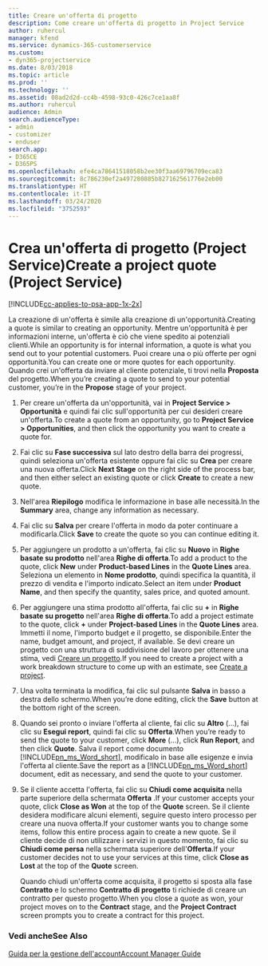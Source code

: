 ```yaml
---
title: Creare un'offerta di progetto
description: Come creare un'offerta di progetto in Project Service
author: ruhercul
manager: kfend
ms.service: dynamics-365-customerservice
ms.custom:
- dyn365-projectservice
ms.date: 8/03/2018
ms.topic: article
ms.prod: ''
ms.technology: ''
ms.assetid: 08ad2d2d-cc4b-4598-93c0-426c7ce1aa8f
ms.author: ruhercul
audience: Admin
search.audienceType:
- admin
- customizer
- enduser
search.app:
- D365CE
- D365PS
ms.openlocfilehash: efe4ca78641518058b2ee30f3aa69796709eca83
ms.sourcegitcommit: 8c786230ef2a497280885b827162561776e2eb00
ms.translationtype: HT
ms.contentlocale: it-IT
ms.lasthandoff: 03/24/2020
ms.locfileid: "3752593"
---
```

# <a name="create-a-project-quote-project-service"></a><span data-ttu-id="3e767-103">Crea un'offerta di progetto (Project Service)</span><span class="sxs-lookup"><span data-stu-id="3e767-103">Create a project quote (Project Service)</span></span>

[!INCLUDE[cc-applies-to-psa-app-1x-2x](../includes/cc-applies-to-psa-app-1x-2x.md)]

<span data-ttu-id="3e767-104">La creazione di un'offerta è simile alla creazione di un'opportunità.</span><span class="sxs-lookup"><span data-stu-id="3e767-104">Creating a quote is similar to creating an opportunity.</span></span> <span data-ttu-id="3e767-105">Mentre un'opportunità è per informazioni interne, un'offerta è ciò che viene spedito ai potenziali clienti.</span><span class="sxs-lookup"><span data-stu-id="3e767-105">While an opportunity is for internal information, a quote is what you send out to your potential customers.</span></span> <span data-ttu-id="3e767-106">Puoi creare una o più offerte per ogni opportunità.</span><span class="sxs-lookup"><span data-stu-id="3e767-106">You can create one or more quotes for each opportunity.</span></span> <span data-ttu-id="3e767-107">Quando crei un'offerta da inviare al cliente potenziale, ti trovi nella **Proposta** del progetto.</span><span class="sxs-lookup"><span data-stu-id="3e767-107">When you’re creating a quote to send to your potential customer, you’re in the **Propose** stage of your project.</span></span>  
  
1. <span data-ttu-id="3e767-108">Per creare un'offerta da un'opportunità, vai in **Project Service > Opportunità** e quindi fai clic sull'opportunità per cui desideri creare un'offerta.</span><span class="sxs-lookup"><span data-stu-id="3e767-108">To create a quote from an opportunity, go to **Project Service > Opportunities**, and then click the opportunity you want to create a quote for.</span></span>  
  
2. <span data-ttu-id="3e767-109">Fai clic su **Fase successiva** sul lato destro della barra dei progressi, quindi seleziona un'offerta esistente oppure fai clic su **Crea** per creare una nuova offerta.</span><span class="sxs-lookup"><span data-stu-id="3e767-109">Click **Next Stage** on the right side of the process bar, and then either select an existing quote or click **Create** to create a new quote.</span></span>  
  
3. <span data-ttu-id="3e767-110">Nell'area **Riepilogo** modifica le informazione in base alle necessità.</span><span class="sxs-lookup"><span data-stu-id="3e767-110">In the **Summary** area, change any information as necessary.</span></span>  
  
4. <span data-ttu-id="3e767-111">Fai clic su **Salva** per creare l'offerta in modo da poter continuare a modificarla.</span><span class="sxs-lookup"><span data-stu-id="3e767-111">Click **Save** to create the quote so you can continue editing it.</span></span>  
  
5. <span data-ttu-id="3e767-112">Per aggiungere un prodotto a un'offerta, fai clic su **Nuovo** in **Righe basate su prodotto** nell'area **Righe di offerta**.</span><span class="sxs-lookup"><span data-stu-id="3e767-112">To add a product to the quote, click **New** under **Product-based Lines** in the **Quote Lines** area.</span></span> <span data-ttu-id="3e767-113">Seleziona un elemento in **Nome prodotto**, quindi specifica la quantità, il prezzo di vendita e l'importo indicato.</span><span class="sxs-lookup"><span data-stu-id="3e767-113">Select an item under **Product Name**, and then specify the quantity, sales price, and quoted amount.</span></span>  
  
6. <span data-ttu-id="3e767-114">Per aggiungere una stima prodotto all'offerta, fai clic su **+** in **Righe basate su progetto** nell'area **Righe di offerta**.</span><span class="sxs-lookup"><span data-stu-id="3e767-114">To add a project estimate to the quote, click **+** under **Project-based Lines** in the **Quote Lines** area.</span></span> <span data-ttu-id="3e767-115">Immetti il nome, l'importo budget e il progetto, se disponibile.</span><span class="sxs-lookup"><span data-stu-id="3e767-115">Enter the name, budget amount, and project, if available.</span></span> <span data-ttu-id="3e767-116">Se devi creare un progetto con una struttura di suddivisione del lavoro per ottenere una stima, vedi [Creare un progetto](../project-service/create-project.md).</span><span class="sxs-lookup"><span data-stu-id="3e767-116">If you need to create a project with a work breakdown structure to come up with an estimate, see [Create a project](../project-service/create-project.md).</span></span>  
  
7. <span data-ttu-id="3e767-117">Una volta terminata la modifica, fai clic sul pulsante **Salva** in basso a destra dello schermo.</span><span class="sxs-lookup"><span data-stu-id="3e767-117">When you’re done editing, click the **Save** button at the bottom right of the screen.</span></span>  
  
8. <span data-ttu-id="3e767-118">Quando sei pronto o inviare l'offerta al cliente, fai clic su **Altro** (...), fai clic su **Esegui report**, quindi fai clic su **Offerta**.</span><span class="sxs-lookup"><span data-stu-id="3e767-118">When you’re ready to send the quote to your customer, click **More** (…), click **Run Report**, and then click **Quote**.</span></span> <span data-ttu-id="3e767-119">Salva il report come documento [!INCLUDE[pn_ms_Word_short](../includes/pn-ms-word-short.md)], modificalo in base alle esigenze e invia l'offerta al cliente.</span><span class="sxs-lookup"><span data-stu-id="3e767-119">Save the report as a [!INCLUDE[pn_ms_Word_short](../includes/pn-ms-word-short.md)] document, edit as necessary, and send the quote to your customer.</span></span>  
  
9. <span data-ttu-id="3e767-120">Se il cliente accetta l'offerta, fai clic su **Chiudi come acquisita** nella parte superiore della schermata **Offerta** .</span><span class="sxs-lookup"><span data-stu-id="3e767-120">If your customer accepts your quote, click **Close as Won** at the top of the **Quote** screen.</span></span> <span data-ttu-id="3e767-121">Se il cliente desidera modificare alcuni elementi, seguire questo intero processo per creare una nuova offerta.</span><span class="sxs-lookup"><span data-stu-id="3e767-121">If your customer wants you to change some items, follow this entire process again to create a new quote.</span></span> <span data-ttu-id="3e767-122">Se il cliente decide di non utilizzare i servizi in questo momento, fai clic su **Chiudi come persa** nella schermata superiore dell'**Offerta**.</span><span class="sxs-lookup"><span data-stu-id="3e767-122">If your customer decides not to use your services at this time, click **Close as Lost** at the top of the **Quote** screen.</span></span>  
  
   <span data-ttu-id="3e767-123">Quando chiudi un'offerta come acquisita, il progetto si sposta alla fase **Contratto** e lo schermo **Contratto di progetto** ti richiede di creare un contratto per questo progetto.</span><span class="sxs-lookup"><span data-stu-id="3e767-123">When you close a quote as won, your project moves on to the **Contract** stage, and the **Project Contract** screen prompts you to create a contract for this project.</span></span>  
  
### <a name="see-also"></a><span data-ttu-id="3e767-124">Vedi anche</span><span class="sxs-lookup"><span data-stu-id="3e767-124">See Also</span></span>  
 [<span data-ttu-id="3e767-125">Guida per la gestione dell'account</span><span class="sxs-lookup"><span data-stu-id="3e767-125">Account Manager Guide</span></span>](../project-service/account-manager-guide.md)
